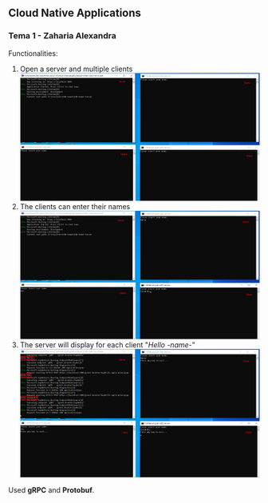## Cloud Native Applications

### Tema 1 - Zaharia Alexandra

Functionalities:

1. Open a server and multiple clients
![](images/Bullet1.png)
1. The clients can enter their names
![](images/Bullet2.png)
1. The server will display for each client "_Hello -name-_"
![](images/Bullet3.png)

Used **gRPC** and **Protobuf**.
